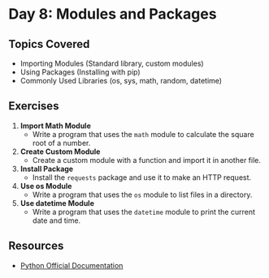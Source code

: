 # Day 8: Modules and Packages

## Topics Covered
- Importing Modules (Standard library, custom modules)
- Using Packages (Installing with pip)
- Commonly Used Libraries (os, sys, math, random, datetime)

## Exercises
1. **Import Math Module**
   - Write a program that uses the `math` module to calculate the square root of a number.
2. **Create Custom Module**
   - Create a custom module with a function and import it in another file.
3. **Install Package**
   - Install the `requests` package and use it to make an HTTP request.
4. **Use os Module**
   - Write a program that uses the `os` module to list files in a directory.
5. **Use datetime Module**
   - Write a program that uses the `datetime` module to print the current date and time.

## Resources
- [Python Official Documentation](https://docs.python.org/3/)
